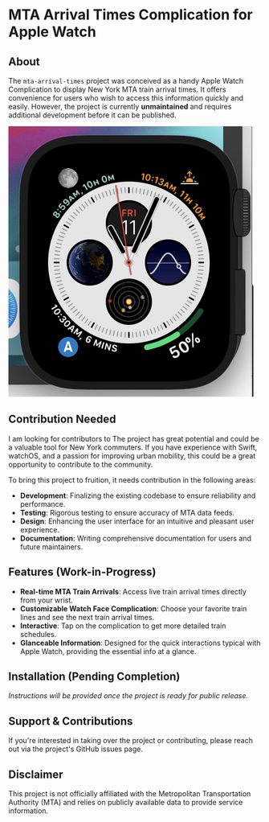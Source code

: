 # MTA Arrival Times Complication for Apple Watch

## About
The `mta-arrival-times` project was conceived as a handy Apple Watch Complication to display New York MTA train arrival times. It offers convenience for users who wish to access this information quickly and easily. However, the project is currently **unmaintained** and requires additional development before it can be published.

![MTA Arrival Times Complication Preview](/watchOS/complication-demo.png)

## Contribution Needed

I am looking for contributors to  The project has great potential and could be a valuable tool for New York commuters. If you have experience with Swift, watchOS, and a passion for improving urban mobility, this could be a great opportunity to contribute to the community.

To bring this project to fruition, it needs contribution in the following areas:
- **Development**: Finalizing the existing codebase to ensure reliability and performance.
- **Testing**: Rigorous testing to ensure accuracy of MTA data feeds.
- **Design**: Enhancing the user interface for an intuitive and pleasant user experience.
- **Documentation**: Writing comprehensive documentation for users and future maintainers.

## Features (Work-in-Progress)
- **Real-time MTA Train Arrivals**: Access live train arrival times directly from your wrist.
- **Customizable Watch Face Complication**: Choose your favorite train lines and see the next train arrival times.
- **Interactive**: Tap on the complication to get more detailed train schedules.
- **Glanceable Information**: Designed for the quick interactions typical with Apple Watch, providing the essential info at a glance.

## Installation (Pending Completion)
*Instructions will be provided once the project is ready for public release.*

## Support & Contributions
If you're interested in taking over the project or contributing, please reach out via the project's GitHub issues page.

## Disclaimer
This project is not officially affiliated with the Metropolitan Transportation Authority (MTA) and relies on publicly available data to provide service information.

